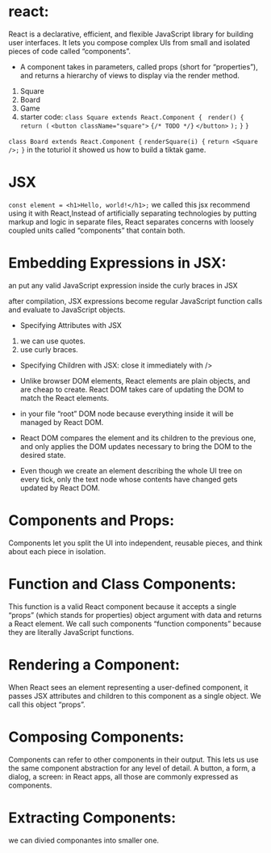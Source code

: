 # react:
React is a declarative, efficient, and flexible JavaScript library for building user interfaces. It lets you compose complex UIs from small and isolated pieces of code called “components”.

* A component takes in parameters, called props (short for “properties”), and returns a hierarchy of views to display via the render method.
1. Square
1. Board
1. Game
 1. starter code:
`class Square extends React.Component {`
 ` render() {`
   ` return (`
      `<button className="square">`
        `{/* TODO */}`
      `</button>`
    `);`
  `}`
`}`

`class Board extends React.Component {`
  `renderSquare(i) {`
    `return <Square />;`
  `}`
in the toturiol it showed us how to build a tiktak game.

# JSX
`const element = <h1>Hello, world!</h1>;`
we called this jsx  recommend using it with React,Instead of artificially separating technologies by putting markup and logic in separate files, React separates concerns with loosely coupled units called “components” that contain both. 

# Embedding Expressions in JSX:
an put any valid JavaScript expression inside the curly braces in JSX

after compilation, JSX expressions become regular JavaScript function calls and evaluate to JavaScript objects.

* Specifying Attributes with JSX
1. we can use  quotes.
1. use curly braces.

* Specifying Children with JSX:
close it immediately with />

* Unlike browser DOM elements, React elements are plain objects, and are cheap to create. React DOM takes care of updating the DOM to match the React elements.

 * <div> in your file “root” DOM node because everything inside it will be managed by React DOM.

* React DOM compares the element and its children to the previous one, and only applies the DOM updates necessary to bring the DOM to the desired state.

* Even though we create an element describing the whole UI tree on every tick, only the text node whose contents have changed gets updated by React DOM.

# Components and Props:
Components let you split the UI into independent, reusable pieces, and think about each piece in isolation.

 # Function and Class Components:
 This function is a valid React component because it accepts a single “props” (which stands for properties) object argument with data and returns a React element. We call such components “function components” because they are literally JavaScript functions.

 # Rendering a Component:
 When React sees an element representing a user-defined component, it passes JSX attributes and children to this component as a single object. We call this object “props”.

 # Composing Components:
 Components can refer to other components in their output. This lets us use the same component abstraction for any level of detail. A button, a form, a dialog, a screen: in React apps, all those are commonly expressed as components.

 # Extracting Components:
 we can divied componantes into smaller one.
 


